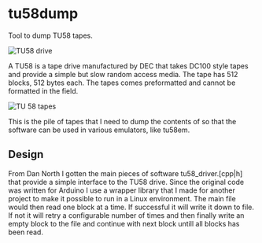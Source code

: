 # tu58dump
Tool to dump TU58 tapes.

![TU58 drive](https://i.imgur.com/74cPEih.png)

A TU58 is a tape drive manufactured by DEC that takes DC100 style tapes and provide a simple but slow random access media. The tape has 512 blocks, 512 bytes each. The tapes comes preformatted and cannot be formatted in the field.

![TU 58 tapes](https://i.imgur.com/q8ZxF0T.jpg)

This is the pile of tapes that I need to dump the contents of so that the software can be used in various emulators, like tu58em.

## Design

From Dan North I gotten the main pieces of software tu58_driver.[cpp|h] that provide a simple interface to the TU58 drive. Since the original code was written for Arduino I use a wrapper library that I made for another project to make it possible to run in a Linux environment. The main file would then read one block at a time. If successful it will write it down to file. If not it will retry a configurable number of times and then finally write an empty block to the file and continue with next block untill all blocks has been read.


